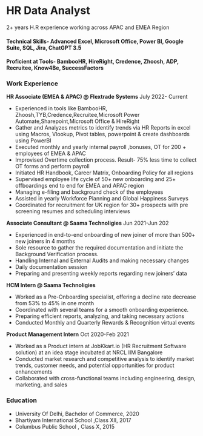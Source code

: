 # HR Data Analyst

2+ years H.R experience working across APAC and EMEA Region

#### Technical Skills- Advanced Excel, Microsoft Office, Power BI, Google Suite, SQL, Jira, ChatGPT 3.5
#### Proficient at Tools- BambooHR, HireRight, Credence, Zhoosh, ADP, Recruitee, Know4Be, SuccessFactors


### Work Experience

**HR Associate (EMEA & APAC) @ Flextrade Systems**                                                                July 2022- Current
- Experienced in tools like BambooHR, Zhoosh,TYB,Credence,Recruitee,Microsoft Power Automate,Sharepoint,Microsoft Office & HireRight
- Gather and Analyzes metrics to identify trends via HR Reports in excel using Macros, Vlookup, Pivot tables, powerpoint & create dashboards using PowerBI
- Executed monthly and yearly internal payroll ,bonuses, OT for 200 + employees of EMEA & APAC
- Improvised Overtime collection process. Result- 75% less time to collect OT forms and perform payroll
- Initiated HR Handbook, Career Matrix, Onboarding Policy for all regions
- Supervised employee life cycle of  50+ new onboarding and 25+ offboardings end to end for EMEA and APAC region
- Managing e-filing and background check of the employees
- Assisted in yearly Workforce Planning and Global Happiness Surveys
- Coordinated for recruitment for UK region for 30+ prospects with pre screening resumes and scheduling interviews

**Associate Consultant @ Saama Technoligies**                                                                      Jun 2021-Jun 202
- Experienced in end-to-end onboarding of new joiner of more than 500+ new joiners in 4 months
- Sole resource to gather the required documentation and initiate the Background  Verification process.
- Handling Internal and External Audits and making necessary changes
- Daily documentation session
- Preparing and presenting weekly reports regarding new joiners’ data

**HCM Intern @ Saama Technoligies**   
- Worked as a Pre-Onboarding specialist, offering a decline rate decrease from 53% to 45% in one month  
- Coordinated with several teams for a smooth onboarding experience.  
- Preparing efficient reports, analyzing, and taking necessary actions  
- Conducted Monthly and Quarterly Rewards & Recognition virtual events 

**Product Management Intern**                                                                                    Oct 2020-Feb 2021               
- Worked as a Product intern at JobKkart.io (HR Recruitment Software solution) at an idea stage incubated at NRCL IIM Bangalore
- Conducted market research and competitive analysis to identify market trends, customer needs, and potential opportunities for product enhancements 
- Collaborated with cross-functional teams including engineering, design, marketing, and sales


### Education
- University Of Delhi, Bachelor of Commerce, 2020
- Bhartiyam International School ,Class XII, 2017
- Columbus Public School , Class X, 2015



